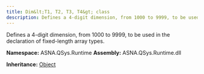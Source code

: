 ```yaml
---
title: Dim&lt;T1, T2, T3, T4&gt; class
description: Defines a 4-digit dimension, from 1000 to 9999, to be used in the declaration of fixed-length array types.
---
```


Defines a 4-digit dimension, from 1000 to 9999, to be used in the declaration of fixed-length array types.

**Namespace:** ASNA.QSys.Runtime
**Assembly:** ASNA.QSys.Runtime.dll

**Inheritance:** [Object](https://docs.microsoft.com/en-us/dotnet/api/system.object)
<br>
<br>
